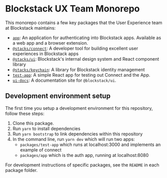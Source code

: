 # Blockstack UX Team Monorepo

This monorepo contains a few key packages that the User Experience team at Blockstack maintains:

- [`app`](./packages/app): An application for authenticating into Blockstack apps. Available as a web app and a browser extension.
- [`@stacks/connect`](./packages/connect): A developer tool for building excellent user experiences in Blockstack apps
- [`@stacks/ui`](./packages/ui): Blockstack's internal design system and React component library
- [`@stacks/keychain`](./packages/keychain): A library for Blockstack identity management
- [`test-app`](./packages/test-app): A simple React app for testing out Connect and the App.
- [`ui-docs`](./packages/ui-docs): A documentation site for `@blockstack/ui`.

## Development environment setup

The first time you setup a development environment for this repository, follow these steps:

1. Clone this package.
2. Run `yarn` to install dependencies
3. Run `yarn bootstrap` to link dependencies within this repository
4. In the command line, run `yarn dev` which will run two apps:
    - `packages/test-app` which runs at localhost:3000 and implements an example of connect
    - `packages/app` which is the auth app, running at localhost:8080

For development instructions of specific packages, see the `README` in each package folder.
